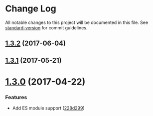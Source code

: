 # Change Log

All notable changes to this project will be documented in this file. See [standard-version](https://github.com/conventional-changelog/standard-version) for commit guidelines.

<a name="1.3.2"></a>
## [1.3.2](https://github.com/njakob/rainbow/compare/v1.3.1...v1.3.2) (2017-06-04)



<a name="1.3.1"></a>
## [1.3.1](https://github.com/njakob/rainbow/compare/v1.3.0...v1.3.1) (2017-05-21)



<a name="1.3.0"></a>
# [1.3.0](https://github.com/njakob/rainbow/compare/v1.2.1...v1.3.0) (2017-04-22)


### Features

* Add ES module support ([228d299](https://github.com/njakob/rainbow/commit/228d299))
